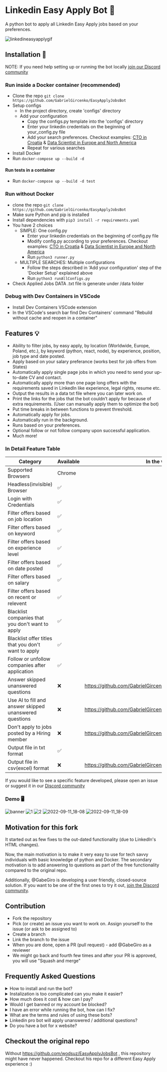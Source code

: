 # Linkedin Easy Apply Bot 🤖 

A python bot to apply all Linkedin Easy Apply jobs based on your preferences.

![linkedineasyapplygif](https://user-images.githubusercontent.com/34207598/128695728-6efcb457-0f75-42e2-987a-f7a0c239a235.gif)

## Installation 🔌

NOTE: If you need help setting up or running the bot locally [join our Discord community](https://discord.gg/y9fC2snanK)


### Run inside a Docker container (recommended)

- Clone the repo `git clone https://github.com/GabrielGircenko/EasyApplyJobsBot`
- Setup configs
   - In the project directory, create 'configs' directory
   - Add your configuration
      - Copy the configs.py template into the 'configs' directory
      - Enter your linkedin credentials on the beginning of your_config.py file
      - Add your search preferences. Checkout examples: [CTO in Croatia](https://gist.github.com/GabrielGircenko/fa5cd2200c291096e5fb138677892352) & [Data Scientist in Europe and North America](https://gist.github.com/GabrielGircenko/ec85ae125812b5052da2ed6ea6cdec85)
      - Repeat for various searches
- Install Docker
- Run `docker-compose up --build -d`

#### Run tests in a container

- Run `docker-compose up --build -d test`


### Run without Docker

- clone the repo `git clone https://github.com/GabrielGircenko/EasyApplyJobsBot`
- Make sure Python and pip is installed
- Install dependencies with `pip3 install -r requirements.yaml`
- You have 2 choices
   - SIMPLE: One config.py 
      - Enter your linkedin credentials on the beginning of config.py file
      - Modify config.py according to your preferences. Checkout examples: [CTO in Croatia](https://gist.github.com/GabrielGircenko/fa5cd2200c291096e5fb138677892352) & [Data Scientist in Europe and North America](https://gist.github.com/GabrielGircenko/ec85ae125812b5052da2ed6ea6cdec85)
      - Run `python3 runner.py`
   - MULTIPLE SEARCHES: Multiple configurations
      - Follow the steps described in 'Add your configuration' step of the 'Docker Setup' explained above
      - Run `python3 runAllConfigs.py`
- Check Applied Jobs DATA .txt file is generate under /data folder


### Debug with Dev Containers in VSCode

- Install Dev Containers VSCode extension
- In the VSCode's search bar find Dev Containers' command "Rebuild without cache and reopen in a container"


## Features 💡

- Ability to filter jobs, by easy apply, by location (Worldwide, Europe, Poland, etc.), by keyword (python, react, node), by experience, position, job type and date posted.
- Apply based on your salary preferance (works best for job offers from States)
- Automatically apply single page jobs in which you need to send your up-to-date CV and contact.
- Automatically apply more than one page long offers with the requirements saved in LinkedIn like experience, legal rights, resume etc.
- Output the results in a data txt file where you can later work on.
- Print the links for the jobs that the bot couldn’t apply for because of extra requirements. (User can manually apply them to optimize the bot)
- Put time breaks in between functions to prevent threshold.
- Automatically apply for jobs.
- Automatically run in the background.
- Runs based on your preferences.
- Optional follow or not follow company upon successful application.
- Much more!

### In Detail Feature Table

| Category                                                           |  Available   | In the works
| ------------------------------------------------------------------ | ------------ | ------------
| Supported Browsers                                                 | Chrome       |
| Headless(invisible) Browser                                        | ✅           |
| Login with Credentials                                             | ✅           |
| Filter offers based on job location                                | ✅           |
| Filter offers based on keyword                                     | ✅           |
| Filter offers based on experience level                            | ✅           |
| Filter offers based on date posted                                 | ✅           |
| Filter offers based on salary                                      | ✅           |
| Filter offers based on recent or relevent                          | ✅           |
| Blacklist companies that you don't want to apply                   | ✅           |
| Blacklist offer titles that you don't want to apply                | ✅           |
| Follow or unfollow companies after application                     | ✅           |
| Answer skipped unanswered questions                                | ❌           | https://github.com/GabrielGircenko/EasyApplyJobsBot/issues/9
| Use AI to fill and answer skipped unanswered questions             | ❌           | https://github.com/GabrielGircenko/EasyApplyJobsBot/issues/12
| Don't apply to jobs posted by a Hiring member                      | ❌           | https://github.com/GabrielGircenko/EasyApplyJobsBot/issues/11
| Output file in txt format                                          | ✅           | 
| Output file in csv(excel) format                                   | ❌           | https://github.com/GabrielGircenko/EasyApplyJobsBot/issues/10

If you would like to see a specific feature developed, please open an issue or suggest it in our [Discord community](https://discord.gg/y9fC2snanK)

### Demo 🖥

![banner](https://user-images.githubusercontent.com/34207598/189535377-98ca5bfc-8f4e-4f68-9b3c-59e259d4fe5f.png)
![1](https://user-images.githubusercontent.com/34207598/128695723-2af373a6-3fbb-4dcc-9bba-24af57f17ee9.png)
![2](https://user-images.githubusercontent.com/34207598/128695725-5250cc6d-72e7-4a79-b060-8decfb9be54a.png)
![2022-09-11_18-08](https://user-images.githubusercontent.com/34207598/189535397-2673d603-9489-4104-a066-dd66aca624fd.png)
![2022-09-11_18-09](https://user-images.githubusercontent.com/34207598/189535410-2131a9d0-fd63-419f-a5ea-c663103877d2.png)

## Motivation for this fork

It started out as few fixes to the out-dated functionality (due to LinkedIn's HTML changes). 

Now, the main motivation is to make it very easy to use for tech savvy individuals with basic knowledge of python and Docker. The secondary motivation is to add answering to questions as part of the free functionality compared to the original repo.

Additionally, @GabeGiro is developing a user friendly, closed-source solution. If you want to be one of the first ones to try it out, [join the Discord community](https://discord.gg/y9fC2snanK).

## Contribution

- Fork the repository
- Pick (or create) an issue you want to work on. Assign yourself to the issue (or ask to be assigned to)
- Create a branch
- Link the branch to the issue
- When you are done, open a PR (pull request) - add @GabeGiro as a reviewer
- We might go back and fourth few times and after your PR is approved, you will use "Squash and merge"

## Frequently Asked Questions

<details><summary> How to install and run the bot? </summary>
<br>
To install the bot simply clone the repo, install required packages (these are dependencies making the bot run properly), enter your credentials & edit the config file based on your preferences and run the bot with the command python3 [thePlatformName].py
<br><br>
To run the bot you need Python (general-purpose programming language), Pip (package manager for Python), Selenium (for browser automation) and some dependencies to be installed on your device. For more information and details, you can check the installation steps explained in this README file.
</details>

<details><summary> Instalization is too complicated can you make it easier? </summary>
<br>
Yes, we are trying to improve the process of instalization meanwhile you can purchase and use the step by step instalization tutorials to install the bot properly on your device
</details>

<details><summary> How much does it cost & how can I pay? </summary>
<br>
The free version comes with an open-source license that you can change & modify. For paid versions you can visit original developer's project for more info.
</details>

<details><summary> Would I get banned or my account be blocked? </summary>
<br>
No, since you run the bot on your own device and the traffic is coming from your own address, the risks of getting banned from any of the websites we support is very low. This is because you run the bot on your own device, your traffic will be similar with your own actions and the bot will act humanely meaning it will perform stopping waiting and skipping actions randomly. Meanwhile we dont recommend applying more than 200 jobs per day via job apply bot.
</details>

<details><summary>I have an error while running the bot, how can I fix? </summary>
<br>
When you have an error related to the bot, please check the github project first. Someone else also might post a similar error. If that doesn't work kindly submit your issue.
</details>

<details><summary>What are the terms and rules of using these bots? </summary>
<br>
The free version comes with an open source license. You are free to modify and work in any way you want.
</details>

<details><summary>Linkedin pro bot will apply unanswered / additional questions? </summary>
<br>
Yes and no. It can answer a question based on Linkedin’s default value from previous applications of yours. 
The unanswared questions will stay unanswared but we are working on the solution for that. If you want to be one of the first ones to use this feature, join our [Discord community](https://discord.gg/ab6XPEWN)
</details>

<details><summary>Do you have a bot for x website? </summary>
<br>
No, we only have the [Discord community](https://discord.gg/ab6XPEWN)
</details>

## Checkout the original repo

Without https://github.com/wodsuz/EasyApplyJobsBot , this repository might have never happened. Checkout his repo for a different Easy Apply experience :) 

